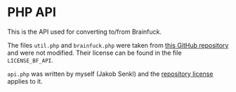 # PHP API

This is the API used for converting to/from Brainfuck.

The files `util.php` and `brainfuck.php` were taken from [this GitHub repository](https://github.com/splitbrain/ook) and were not modified. Their license can be found in the file `LICENSE_BF_API`.

`api.php` was written by myself (Jakob Senkl) and the [repository license](https://github.com/fyr77/hohoho/blob/main/LICENSE) applies to it.
